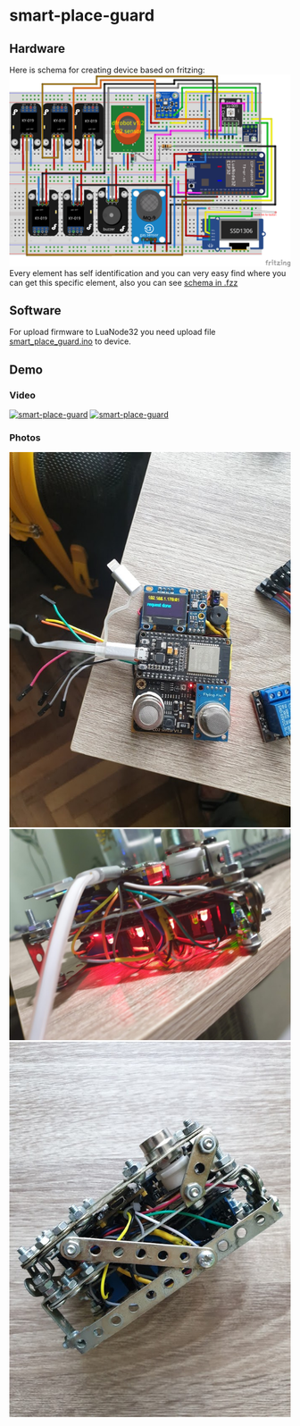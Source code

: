 # smart-place-guard
## Hardware
Here is schema for creating device based on fritzing:
![smart-place-guard](/fritzing/fritzing-schema.png)
Every element has self identification and you can very easy find where you can get this specific element, also you can see [schema in .fzz](/fritzing/main.fzz)

## Software
For upload firmware to LuaNode32 you need upload file [smart_place_guard.ino](/firmware.js) to device.


## Demo

### Video
[![smart-place-guard](http://img.youtube.com/vi/6RgXKTK5o1Y/0.jpg)](http://www.youtube.com/watch?v=6RgXKTK5o1Y)
[![smart-place-guard](http://img.youtube.com/vi/7ZeH6FLk760/0.jpg)](http://www.youtube.com/watch?v=7ZeH6FLk760)

### Photos
![smart-place-guard](/photos/20190131_130801.jpg)
![smart-place-guard](/photos/20190201_181409.jpg)
![smart-place-guard](/photos/20190208_153639.jpg)
